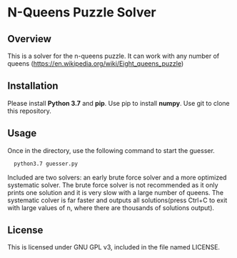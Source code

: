 # N-Queens Puzzle Solver

## Overview
This is a solver for the n-queens puzzle. It can work with any number of queens (https://en.wikipedia.org/wiki/Eight_queens_puzzle)

## Installation
Please install **Python 3.7** and **pip**. Use pip to install **numpy**. Use git to clone this repository.

## Usage
Once in the directory, use the following command to start the guesser.
```sh
  python3.7 guesser.py
```

Included are two solvers: an early brute force solver and a more optimized systematic solver. The brute force solver is not recommended as it only prints one solution and it is very slow with a large number of queens. The systematic colver is far faster and outputs all solutions(press Ctrl+C to exit with large values of n, where there are thousands of solutions output).

## License
This is licensed under GNU GPL v3, included in the file named LICENSE.
